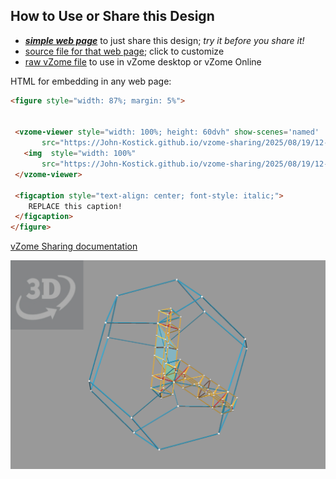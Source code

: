 
## How to Use or Share this Design

 - [***simple web page***](<https://John-Kostick.github.io/vzome-sharing/2025/08/19/12-20-26-10-axis-assisted/>) to just share this design; *try it before you share it!*
 - [source file for that web page](<https://github.com/John-Kostick/vzome-sharing/edit/main/2025/08/19/12-20-26-10-axis-assisted/index.md>); click to customize
 - [raw vZome file](<https://raw.githubusercontent.com/John-Kostick/vzome-sharing/main/2025/08/19/12-20-26-10-axis-assisted/10-axis-assisted.vZome>) to use in vZome desktop or vZome Online
 
 HTML for embedding in any web page:
 ```html
<figure style="width: 87%; margin: 5%">
  
  
  <vzome-viewer style="width: 100%; height: 60dvh" show-scenes='named'
        src="https://John-Kostick.github.io/vzome-sharing/2025/08/19/12-20-26-10-axis-assisted/10-axis-assisted.vZome" >
    <img  style="width: 100%"
        src="https://John-Kostick.github.io/vzome-sharing/2025/08/19/12-20-26-10-axis-assisted/10-axis-assisted.png" >
  </vzome-viewer>

  <figcaption style="text-align: center; font-style: italic;">
     REPLACE this caption!
  </figcaption>
</figure>

 ```

[vZome Sharing documentation](https://vzome.github.io/vzome/sharing.html#how-it-works)

![Image](<10-axis-assisted.png>)

